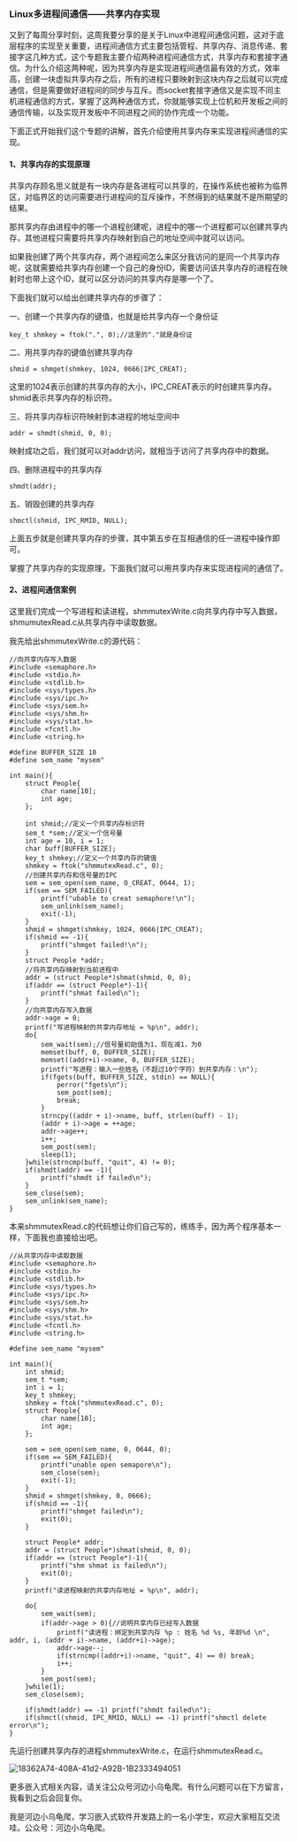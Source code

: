 ### Linux多进程间通信——共享内存实现

又到了每周分享时刻，这周我要分享的是关于Linux中进程间通信问题，这对于底层程序的实现至关重要，进程间通信方式主要包括管程、共享内存、消息传递、套接字这几种方式，这个专题我主要介绍两种进程间通信方式，共享内存和套接字通信。为什么介绍这两种呢，因为共享内存是实现进程间通信最有效的方式，效率高，创建一块虚拟共享内存之后，所有的进程只要映射到这块内存之后就可以完成通信，但是需要做好进程间的同步与互斥。而socket套接字通信又是实现不同主机进程通信的方式，掌握了这两种通信方式，你就能够实现上位机和开发板之间的通信传输，以及实现开发板中不同进程之间的协作完成一个功能。

下面正式开始我们这个专题的讲解，首先介绍使用共享内存来实现进程间通信的实现。

#### 1、共享内存的实现原理

共享内存顾名思义就是有一块内存是各进程可以共享的，在操作系统也被称为临界区，对临界区的访问需要进行进程间的互斥操作，不然得到的结果就不是所期望的结果。

那共享内存由进程中的哪一个进程创建呢，进程中的哪一个进程都可以创建共享内存，其他进程只需要将共享内存映射到自己的地址空间中就可以访问。

如果我创建了两个共享内存，两个进程间怎么来区分我访问的是同一个共享内存呢，这就需要给共享内存创建一个自己的身份ID，需要访问该共享内存的进程在映射时也带上这个ID，就可以区分访问的共享内存是哪一个了。

下面我们就可以给出创建共享内存的步骤了：

一、创建一个共享内存的键值，也就是给共享内存一个身份证

```
key_t shmkey = ftok(".", 0);//这里的"."就是身份证
```

二、用共享内存的键值创建共享内存

```
shmid = shmget(shmkey, 1024, 0666|IPC_CREAT);
```

这里的1024表示创建的共享内存的大小，IPC_CREAT表示的时创建共享内存。shmid表示共享内存的标识符。

三、将共享内存标识符映射到本进程的地址空间中

```
addr = shmdt(shmid, 0, 0);
```

映射成功之后，我们就可以对addr访问，就相当于访问了共享内存中的数据。

四、删除进程中的共享内存

```
shmdt(addr);
```

五、销毁创建的共享内存

```
shmctl(shmid, IPC_RMID, NULL);
```

上面五步就是创建共享内存的步骤，其中第五步在互相通信的任一进程中操作即可。

掌握了共享内存的实现原理，下面我们就可以用共享内存来实现进程间的通信了。

#### 2、进程间通信案例

这里我们完成一个写进程和读进程，shmmutexWrite.c向共享内存中写入数据，shmumutexRead.c从共享内存中读取数据。

我先给出shmmutexWrite.c的源代码：

```
//向共享内存写入数据
#include <semaphore.h>
#include <stdio.h>
#include <stdlib.h>
#include <sys/types.h>
#include <sys/ipc.h>
#include <sys/sem.h>
#include <sys/shm.h>
#include <sys/stat.h>
#include <fcntl.h>
#include <string.h>

#define BUFFER_SIZE 10
#define sem_name "mysem"

int main(){
	struct People{
		char name[10];
		int age;
	};
	
	int shmid;//定义一个共享内存标识符
	sem_t *sem;//定义一个信号量
	int age = 10, i = 1;
	char buff[BUFFER_SIZE];
	key_t shmkey;//定义一个共享内存的键值
	shmkey = ftok("shmmutexRead.c", 0);
	//创建共享内存和信号量的IPC
	sem = sem_open(sem_name, O_CREAT, 0644, 1);
	if(sem == SEM_FAILED){
		printf("ubable to creat semaphore!\n");
		sem_unlink(sem_name);
		exit(-1);
	}
	shmid = shmget(shmkey, 1024, 0666|IPC_CREAT);
	if(shmid == -1){
		printf("shmget failed!\n");
	}
	struct People *addr;
	//将共享内存映射到当前进程中
	addr = (struct People*)shmat(shmid, 0, 0);
	if(addr == (struct People*)-1){
		printf("shmat failed\n");
	}
	//向共享内存写入数据
	addr->age = 0;
	printf("写进程映射的共享内存地址 = %p\n", addr);
	do{
		sem_wait(sem);//信号量初始值为1，现在减1，为0
		memset(buff, 0, BUFFER_SIZE);
		memset((addr+i)->name, 0, BUFFER_SIZE);
		printf("写进程：输入一些姓名（不超过10个字符）到共享内存：\n");
		if(fgets(buff, BUFFER_SIZE, stdin) == NULL){
			perror("fgets\n");
			sem_post(sem);
			break;
		}
		strncpy((addr + i)->name, buff, strlen(buff) - 1);
		(addr + i)->age = ++age;
		addr->age++;
		i++;
		sem_post(sem);
		sleep(1);
	}while(strncmp(buff, "quit", 4) != 0);
	if(shmdt(addr) == -1){
		printf("shmdt if failed\n");
	}
	sem_close(sem);
	sem_unlink(sem_name);
}
```

本来shmmutexRead.c的代码想让你们自己写的，练练手，因为两个程序基本一样，下面我也直接给出吧。

```
//从共享内存中读取数据
#include <semaphore.h>
#include <stdio.h>
#include <stdlib.h>
#include <sys/types.h>
#include <sys/ipc.h>
#include <sys/sem.h>
#include <sys/shm.h>
#include <sys/stat.h>
#include <fcntl.h>
#include <string.h>

#define sem_name "mysem"

int main(){
	int shmid;
	sem_t *sem;
	int i = 1;
	key_t shmkey;
	shmkey = ftok("shmmutexRead.c", 0);
	struct People{
		char name[10];
		int age;
	};
	
	sem = sem_open(sem_name, 0, 0644, 0);
	if(sem == SEM_FAILED){
		printf("unable open semapore\n");
		sem_close(sem);
		exit(-1);
	}
	shmid = shmget(shmkey, 0, 0666);
	if(shmid == -1){
		printf("shmget failed\n");
		exit(0);
	}
	
	struct People* addr;
	addr = (struct People*)shmat(shmid, 0, 0);
	if(addr == (struct People*)-1){
		printf("shm shmat is failed\n");
		exit(0);
	}
	printf("读进程映射的共享内存地址 = %p\n", addr);
	
	do{
		sem_wait(sem);
		if(addr->age > 0){//说明共享内存已经写入数据
			printf("读进程：绑定到共享内存 %p : 姓名 %d %s, 年龄%d \n", addr, i, (addr + i)->name, (addr+i)->age);
			addr->age--;
			if(strncmp((addr+i)->name, "quit", 4) == 0) break;
			i++;
		}
		sem_post(sem);
	}while(1);
	sem_close(sem);
	
	if(shmdt(addr) == -1) printf("shmdt failed\n");
	if(shmctl(shmid, IPC_RMID, NULL) == -1) printf("shmctl delete error\n");
}
```

先运行创建共享内存的进程shmmutexWrite.c，在运行shmmutexRead.c。

![18362A74-408A-41d2-A92B-1B2333494051](https://s2.loli.net/2022/05/27/A6W8ge2KTMO5wQR.png)

更多嵌入式相关内容，请关注公众号河边小乌龟爬。有什么问题可以在下方留言，我看到之后会回复你。

我是河边小乌龟爬，学习嵌入式软件开发路上的一名小学生，欢迎大家相互交流哇。公众号：河边小乌龟爬。